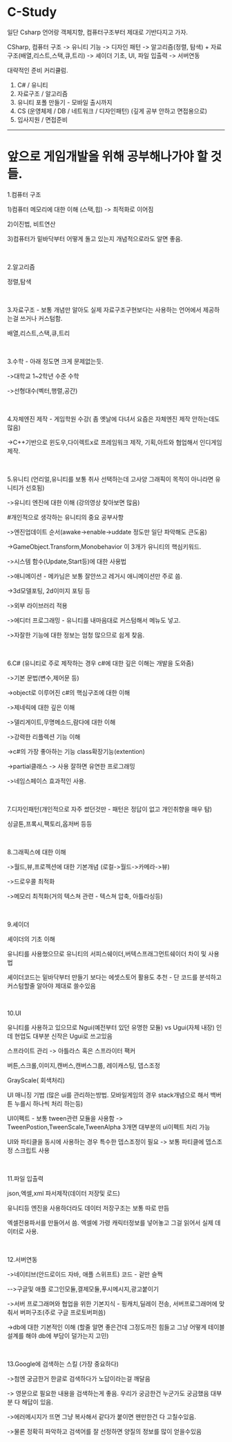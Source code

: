 # C-Study

일단 Csharp 언어랑 객체지향, 컴퓨터구조부터 제대로 기반다지고 가자. 


CSharp, 컴퓨터 구조 -> 유니티 기능 -> 디자인 패턴 ->  알고리즘(정렬, 탐색) + 자료구조(배열,리스트,스택,큐,트리) -> 셰이더 기초, UI, 파일 입출력 -> 서버연동



대략적인 준비 커리큘럼.
1. C# / 유니티
2. 자료구조 / 알고리즘
3. 유니티 포폴 만들기 - 모바일 출시까지
4. CS (운영체제 / DB / 네트워크 / 디자인패턴)  (깊게 공부 안하고 면접용으로)
5. 입사지원 / 면접준비







---------------------------------------------------------------------------------------------------------------------------------








# 앞으로 게임개발을 위해 공부해나가야 할 것들.

1.컴퓨터 구조

1)컴퓨터 메모리에 대한 이해 (스택,힙) -> 최적화로 이어짐

2)이진법, 비트연산 

3)컴퓨터가 밑바닥부터 어떻게 돌고 있는지 개념적으로라도 알면 좋음.

<br/>


2.알고리즘

정렬,탐색

<br/>


3.자료구조 - 보통 개념만 알아도 실제 자료구조구현보다는 사용하는 언어에서 제공하는걸 쓰거나 커스텀함.

배열,리스트,스택,큐,트리

<br/>


3.수학  - 아래 정도면 크게 문제없는듯.

->대학교 1~2학년 수준 수학

->선형대수(벡터,행렬,공간) 

<br/>


4.자체엔진 제작 - 게임학원 수강( 좀 옛날에 다녀서 요즘은 자체엔진 제작 안하는데도 많음)

->C++기반으로 윈도우,다이렉트x로 프레임워크 제작, 기획,아트와 협업해서 인디게임제작.

<br/>


5.유니티 (언리얼,유니티를 보통 취사 선택하는데 고사양 그래픽이 목적이 아니라면 유니티가 선호됨)

->유니티 엔진에 대한 이해 (강의영상 찾아보면 많음)

#개인적으로 생각하는 유니티의 중요 공부사항

->엔진업데이트 순서(awake->enable->uddate 정도만 일단 파악해도 큰도움)

->GameObject.Transform,Monobehavior 이 3개가 유니티의 핵심키워드.

->시스템 함수(Update,Start등)에 대한 사용법 

->애니메이션 - 메카님은 보통 잘안쓰고 레거시 애니메이션만 주로 씀.

->3d모델포팅, 2d이미지 포팅 등

->외부 라이브러리 적용

->에디터 프로그래밍 - 유니티를 내마음대로 커스텀해서 메뉴도 넣고.

->자잘한 기능에 대한 정보는  엄청 많으므로 쉽게 찾음.

<br/>


6.C# (유니티로 주로 제작하는 경우 c#에 대한 깊은 이해는 개발을 도와줌)

->기본 문법(변수,제어문 등)

->object로 이루어진 c#의 핵심구조에 대한 이해

->제네릭에 대한 깊은 이해

->델리게이트,무명메소드,람다에 대한 이해

->강력한 리플렉션 기능 이해

->c#의 가장 좋아하는 기능 class확장기능(extention) 

->partial클래스 -> 사용 잘하면 유연한 프로그래밍

->네임스페이스 효과적인 사용.

<br/>


7.디자인패턴(개인적으로 자주 썼던것만 - 패턴은 정답이 없고 개인취향을 매우 탐)

싱글톤,프록시,팩토리,옵저버 등등

<br/>


8.그래픽스에 대한 이해

->월드,뷰,프로젝션에 대한 기본개념 (로컬->월드->카메라->뷰)

->드로우콜 최적화

->메모리 최적화(거의 텍스쳐 관련 - 텍스쳐 압축, 아틀라싱등)

<br/>


9.셰이더

셰이더의 기초 이해

유니티를 사용했으므로 유니티의 서피스쉐이더,버텍스프래그먼트쉐이더 차이 및 사용법

셰이더코드는 밑바닥부터 만들기 보다는 에셋스토어 활용도 추천 - 단 코드를 분석하고 커스텀할줄 알아야 제대로 쓸수있음

<br/>


10.UI

유니티를 사용하고 있으므로 Ngui(예전부터 있던 유명한 모듈) vs Ugui(자체 내장) 인데 현업도 대부분 신작은 Ugui로 쓰고있음

스프라이트 관리 -> 아틀라스 혹은 스프라이터 팩커 

버튼,스크롤,이미지,캔버스,캔버스그룹, 레이캐스팅, 뎁스조정

GrayScale( 회색처리)

UI 매니징 기법 (많은 ui를 관리하는방법.  모바일게임의 경우 stack개념으로 해서 백버튼 누를시 하나씩 처리 하는등)

UI이펙트 - 보통 tween관련 모듈을 사용함 -> TweenPostion,TweenScale,TweenAlpha 3개면 대부분의 ui이펙트 처리 가능

UI와 파티클을 동시에 사용하는 경우 특수한 뎁스조정이 필요 -> 보통 파티클에 뎁스조정 스크립트 사용

<br/>




11.파일 입출력

json,엑셀,xml 파서제작(데이터 저장및 로드)

유니티등 엔진을 사용하더라도 데이터 저장구조는 보통 따로 만듬

엑셀전용파서를 만들어서 씀. 엑셀에 가령 캐릭터정보를 넣어놓고 그걸 읽어서 실제 데이터로 사용.

<br/>


12.서버연동

->네이티브(안드로이드 자바, 애플 스위프트) 코드 - 겉만 슬쩍

-->구글및 애플 로그인모듈,결제모듈,푸시메시지,광고붙이기

->서버 프로그래머와 협업을 위한 기본지식 - 핑캐치,딜레이 전송, 서버프로그래머에 맞춰서 버퍼구조(주로 구글 프로토버퍼씀)

->db에 대한 기본적인 이해 (할줄 알면 좋은건데 그정도까진 힘들고 그냥 어떻게 테이블 설계를 해야 db에 부담이 덜가는지 고민)

<br/>


13.Google에 검색하는 스킬 (가장 중요하다)

->첨엔 궁금한거 한글로 검색하다가 노답이라는걸 깨달음

-> 영문으로 필요한 내용을 검색하는게 좋음. 우리가 궁금한건 누군가도 궁금했음 대부분 다 해답이 있음.

->에러메시지가 뜨면 그냥 복사해서 같다가 붙이면 왠만한건 다 고칠수있음.

->물론 정확히 파악하고 검색어를 잘 선정하면 양질의 정보를 많이 얻을수있음














